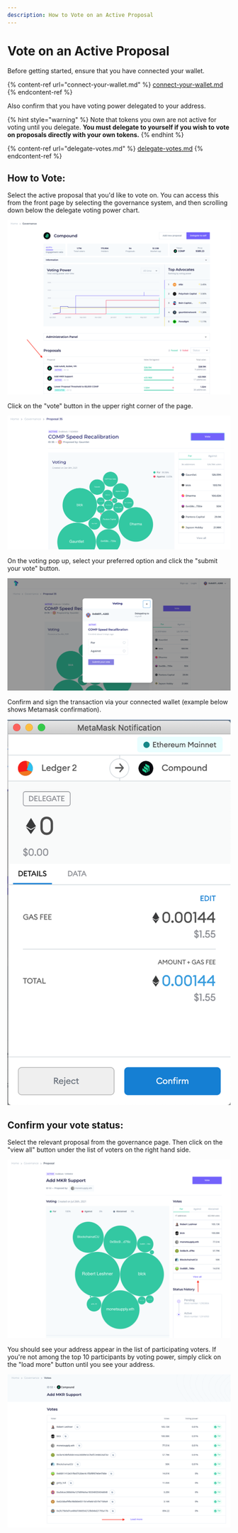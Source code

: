 ```yaml
---
description: How to Vote on an Active Proposal
---
```


# Vote on an Active Proposal

Before getting started, ensure that you have connected your wallet.

{% content-ref url="connect-your-wallet.md" %}
[connect-your-wallet.md](connect-your-wallet.md)
{% endcontent-ref %}

Also confirm that you have voting power delegated to your address.&#x20;

{% hint style="warning" %}
Note that tokens you own are not active for voting until you delegate. **You must delegate to yourself if you wish to vote on proposals directly with your own tokens.**
{% endhint %}

{% content-ref url="delegate-votes.md" %}
[delegate-votes.md](delegate-votes.md)
{% endcontent-ref %}

## How to Vote:

Select the active proposal that you'd like to vote on. You can access this from the front page by selecting the governance system, and then scrolling down below the delegate voting power chart.

![](<../../.gitbook/assets/image (117).png>)

Click on the "vote" button in the upper right corner of the page.

![](<../../.gitbook/assets/image (47).png>)

On the voting pop up, select your preferred option and click the "submit your vote" button.

![](<../../.gitbook/assets/image (49).png>)

Confirm and sign the transaction via your connected wallet (example below shows Metamask confirmation).

![](<../../.gitbook/assets/image (40).png>)

## Confirm your vote status:

Select the relevant proposal from the governance page. Then click on the "view all" button under the list of voters on the right hand side.

![](<../../.gitbook/assets/image (118).png>)

You should see your address appear in the list of participating voters. If you're not among the top 10 participants by voting power, simply click on the "load more" button until you see your address.

![](<../../.gitbook/assets/image (119).png>)
